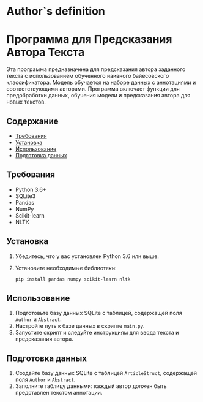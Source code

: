 # Author`s definition
# Программа для Предсказания Автора Текста

Эта программа предназначена для предсказания автора заданного текста с использованием обученного наивного байесовского классификатора. Модель обучается на наборе данных с аннотациями и соответствующими авторами. Программа включает функции для предобработки данных, обучения модели и предсказания автора для новых текстов.

## Содержание
- [Требования](#требования)
- [Установка](#установка)
- [Использование](#использование)
- [Подготовка данных](#подготовка-данных)

## Требования

- Python 3.6+
- SQLite3
- Pandas
- NumPy
- Scikit-learn
- NLTK

## Установка

1. Убедитесь, что у вас установлен Python 3.6 или выше.
2. Установите необходимые библиотеки:

    ```sh
    pip install pandas numpy scikit-learn nltk
    ```

## Использование

1. Подготовьте базу данных SQLite с таблицей, содержащей поля `Author` и `Abstract`.
2. Настройте путь к базе данных в скрипте `main.py`.
3. Запустите скрипт и следуйте инструкциям для ввода текста и предсказания автора.

## Подготовка данных

1. Создайте базу данных SQLite с таблицей `ArticleStruct`, содержащей поля `Author` и `Abstract`.
2. Заполните таблицу данными: каждый автор должен быть представлен текстом аннотации.